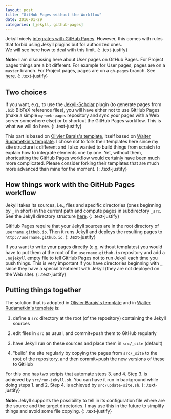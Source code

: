 ```yaml
---
layout: post
title: "GitHub Pages without the Workflow"
date: 2016-01-29
categories: [jekyll, github-pages]
---
```


Jekyll nicely [integrates with GitHub Pages](http://jekyllrb.com/docs/github-pages/).
However, this comes with rules that forbid using Jekyll plugins but for authorized ones.<br/>
We will see here how to deal with this limit.
{: .text-justify}

**Note:** I am discussing here about User pages on GitHub Pages.
For Project pages things are a bit different. For example for User pages, pages are on a `master` branch.
For Project pages, pages are on a `gh-pages` branch.
See [here](https://help.github.com/articles/user-organization-and-project-pages/).
{: .text-justify}

## Two choices

If you want, e.g., to use the [Jekyll-Scholar](https://github.com/inukshuk/jekyll-scholar) plugin
(to generate pages from `.bib` BibTeX reference files),
you will have either not to use GitHub Pages
(make a simple `my-web-pages` repository and sync your pages with a Web server somewhere else)
or to shortcut the GitHub Pages workflow. This is what we will do here.
{: .text-justify}

This part is based on [Olivier Barais's template](https://github.com/barais/barais.github.io),
itself based on [Walter Rudametkin's template](https://github.com/rudametw/rudametw.github.io).
I chose not to fork their templates here since my site structure is different and I also
wanted to build things from scratch to explain how to integrate elements one by one. Yet, without them,
shortcutting the GitHub Pages workflow would certainly have been much more complicated.
Please consider forking their templates that are much more advanced than mine for the moment.
{: .text-justify}

## How things work with the GitHub Pages workflow

Jekyll takes its sources, i.e., files and specific directories (ones beginning by `_` in short) in the current path
and compute pages in subdirectory `_src`. See the Jekyll directory structure [here](http://jekyllrb.com/docs/structure/).
{: .text-justify}

GitHub Pages require that your Jekyll sources are in the root directory of `username.github.io`.
Then it runs Jekyll and deploys the resulting pages to `http://username.github.io`.
{: .text-justify}

If you want to write your pages directly (e.g, without templates) you would have to put them
at the root of the `username.github.io` repository and add a `.nojekyll` empty file to tell GitHub Pages not to
run Jekyll each time you push things. This is very important if you have directories beginning with `_` since
they have a special treatment with Jekyll (they are not deployed on the Web site).
{: .text-justify}

## Putting things together

The solution that is adopted in [Olivier Barais's template](https://github.com/barais/barais.github.io) and
in [Walter Rudametkin's template](https://github.com/rudametw/rudametw.github.io) is:

1. define a `src` directory at the root (of the repository) containing the Jekyll sources

2. edit files in `src` as usual, and commit+push them to GitHub regularly

3. have Jekyll run on these sources and place them in `src/_site` (default)

4. "build" the site regularly by copying the pages from `src/_site` to the root of the repository,
    and then commit+push the new versions of these to GitHub

For this one has two scripts that automate steps 3. and 4.
Step 3. is achieved by `src/run-jekyll.sh`. You can have it run in background while doing steps 1. and 2.
Step 4. is achieved by `src/update-site.sh`.
{: .text-justify}

**Note:** Jekyll supports the possibility to tell in its configuration file
where are the source and the target directories.
I may use this in the future to simplify things and avoid some file copying.
{: .text-justify}

